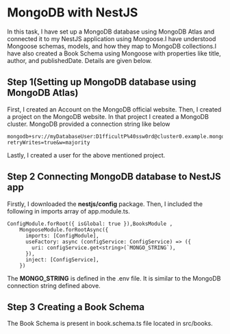 # MongoDB with NestJS

In this task, I have set up a MongoDB database using MongoDB Atlas and connected it to my NestJS application using Mongoose.I have understood Mongoose schemas, models, and how they map to MongoDB collections.I have also created a Book Schema using Mongoose with properties like title, author, and publishedDate.
Details are given below.

## Step 1(Setting up MongoDB database using MongoDB Atlas)

First, I created an Account on the MongoDB official website. Then, I created a project on the MongoDB website. In that project
I created a MongoDB cluster. MongoDB provided a connection string like below

```
mongodb+srv://myDatabaseUser:D1fficultP%40ssw0rd@cluster0.example.mongodb.net/?retryWrites=true&w=majority
```

Lastly, I created a user for the above mentioned project.

## Step 2 Connecting MongoDB database to NestJS app

Firstly, I downloaded the **nestjs/config** package. Then, I included the following in imports array of app.module.ts.

```
ConfigModule.forRoot({ isGlobal: true }),BooksModule , 
    MongooseModule.forRootAsync({
      imports: [ConfigModule],
      useFactory: async (configService: ConfigService) => ({
        uri: configService.get<string>(`MONGO_STRING`),
      }),
      inject: [ConfigService],
    })
```

The **MONGO_STRING** is defined in the .env file. It is similar to the MongoDB connection string defined above.

## Step 3 Creating a Book Schema

The Book Schema is present in book.schema.ts file located in src/books.